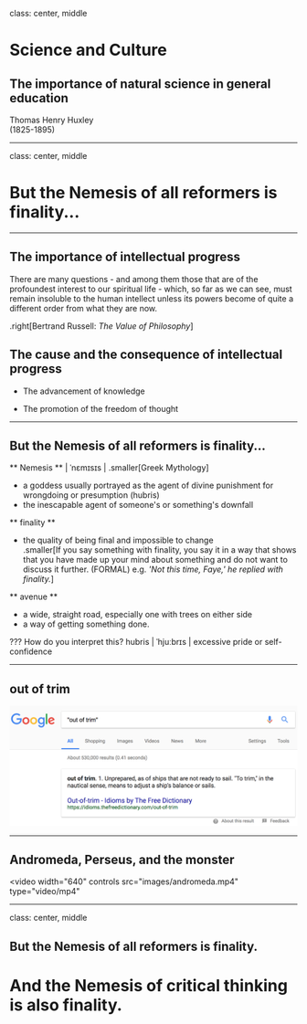 class: center, middle
# Science and Culture
## The importance of natural science in general education

Thomas Henry Huxley<br>
(1825-1895)

---

class: center, middle
# But the Nemesis of all reformers is finality...

---
## The importance of intellectual progress

There are many questions - and among them those that are of the profoundest interest to our spiritual life - which, so far as we can see, must remain insoluble to the human intellect unless its powers become of quite a different order from what they are now.

.right[Bertrand Russell: _The Value of Philosophy_]


## The cause and the conse­quence of intellectual progress

+ The advancement of knowledge

+ The promotion of the freedom of thought

---
## But the Nemesis of all reformers is finality...

** Nemesis ** | ˈnɛmɪsɪs | .smaller[Greek Mythology]

+ a goddess usually portrayed as the agent of divine punishment for wrongdoing or presumption (hubris)
+ the inescapable agent of someone's or something's downfall

** finality **  	    

+ the quality of being final and impossible to change<br>
.smaller[If you say something with finality, you say it in a way that shows that you have made up your mind about something and do not want to discuss it further. (FORMAL)
e.g. _'Not this time, Faye,' he replied with finality._]

** avenue **

+ a wide, straight road, especially one with trees on either side
+ a way of getting something done.

???
How do you interpret this?
hubris | ˈhjuːbrɪs | excessive pride or self-confidence

---
## out of trim

<img src="images/out_of_trim.png" width=900>

---
## Andromeda, Perseus, and the monster

<video width="640" controls src="images/andromeda.mp4" type="video/mp4"</video>

---

class: center, middle
## But the Nemesis of all reformers is finality.

# And the Nemesis of critical thinking is also finality.
